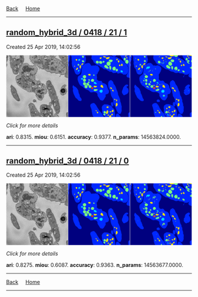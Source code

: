 
[Back](..)&nbsp;&nbsp;&nbsp;&nbsp;&nbsp;[Home](https://leapmanlab.github.io/snapshots)

---

<div class="summary"><a href="1"><h2>random_hybrid_3d / 0418 / 21 / 1</h2></a><p>Created 25 Apr 2019, 14:02:56
</p><a href="1"><img src="1/media/summary.png" align="center"></a><p>
<i>Click for more details</i>
</p></div>

**ari**: 0.8315. **miou**: 0.6151. **accuracy**: 0.9377. **n_params**: 14563824.0000. 

---

<div class="summary"><a href="0"><h2>random_hybrid_3d / 0418 / 21 / 0</h2></a><p>Created 25 Apr 2019, 14:02:56
</p><a href="0"><img src="0/media/summary.png" align="center"></a><p>
<i>Click for more details</i>
</p></div>

**ari**: 0.8275. **miou**: 0.6087. **accuracy**: 0.9363. **n_params**: 14563677.0000. 

---

[Back](..)&nbsp;&nbsp;&nbsp;&nbsp;&nbsp;[Home](https://leapmanlab.github.io/snapshots)

---